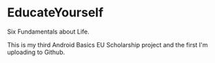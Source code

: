 # EducateYourself
Six Fundamentals about Life.

This is my third Android Basics EU Scholarship project and the first I'm uploading to Github.
